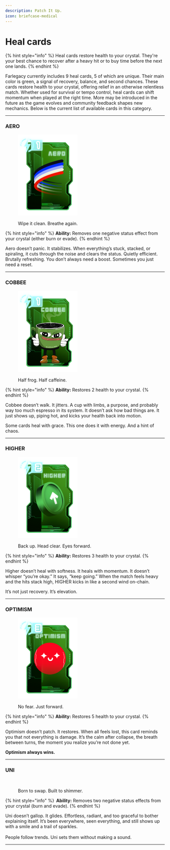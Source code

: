 ```yaml
---
description: Patch It Up.
icon: briefcase-medical
---
```


# Heal cards

{% hint style="info" %}
Heal cards restore health to your crystal. They're your best chance to recover after a heavy hit or to buy time before the next one lands.
{% endhint %}

Farlegacy currently includes 9 heal cards, 5 of which are unique. Their main color is green, a signal of recovery, balance, and second chances. These cards restore health to your crystal, offering relief in an otherwise relentless match. Whether used for survival or tempo control, heal cards can shift momentum when played at the right time. More may be introduced in the future as the game evolves and community feedback shapes new mechanics. Below is the current list of available cards in this category.

***

### AERO

<div align="left"><figure><img src="../.gitbook/assets/IMG_1110 (1).PNG" alt="" width="188"><figcaption><p>Wipe it clean. Breathe again.</p></figcaption></figure></div>

{% hint style="info" %}
**Ability:** Removes one negative status effect from your crystal (either burn or evade).
{% endhint %}

Aero doesn’t panic. It stabilizes. When everything’s stuck, stacked, or spiraling, it cuts through the noise and clears the status. Quietly efficient. Brutally refreshing. You don’t always need a boost. Sometimes you just need a reset.

***

### COBBEE

<div align="left"><figure><img src="../.gitbook/assets/IMG_1114.PNG" alt="" width="188"><figcaption><p>Half frog. Half caffeine.</p></figcaption></figure></div>

{% hint style="info" %}
**Ability:** Restores 2 health to your crystal.
{% endhint %}

Cobbee doesn’t walk. It jitters. A cup with limbs, a purpose, and probably way too much espresso in its system. It doesn’t ask how bad things are. It just shows up, piping hot, and kicks your health back into motion.

Some cards heal with grace. This one does it with energy. And a hint of chaos.

***

### HIGHER

<div align="left"><figure><img src="../.gitbook/assets/IMG_1111.PNG" alt="" width="188"><figcaption><p>Back up. Head clear. Eyes forward.</p></figcaption></figure></div>

{% hint style="info" %}
**Ability:** Restores 3 health to your crystal.
{% endhint %}

Higher doesn’t heal with softness. It heals with momentum. It doesn’t whisper “you’re okay.” It says, “keep going.” When the match feels heavy and the hits stack high, HIGHER kicks in like a second wind on-chain.

It’s not just recovery. It’s elevation.

***

### OPTIMISM

<div align="left"><figure><img src="../.gitbook/assets/IMG_1112.PNG" alt="" width="188"><figcaption><p>No fear. Just forward.</p></figcaption></figure></div>

{% hint style="info" %}
**Ability:** Restores 5 health to your crystal.
{% endhint %}

Optimism doesn’t patch. It restores. When all feels lost, this card reminds you that not everything is damage. It’s the calm after collapse, the breath between turns, the moment you realize you’re not done yet.

**Optimism always wins.**

***

### UNI

<div align="left"><figure><img src="../.gitbook/assets/IMG_1113.PNG" alt="" width="188"><figcaption><p>Born to swap. Built to shimmer.</p></figcaption></figure></div>

{% hint style="info" %}
 **Ability:** Removes two negative status effects from your crystal (burn and evade).
{% endhint %}

Uni doesn’t gallop. It glides. Effortless, radiant, and too graceful to bother explaining itself. It’s been everywhere, seen everything, and still shows up with a smile and a trail of sparkles.\
\
People follow trends. Uni sets them without making a sound.

***
